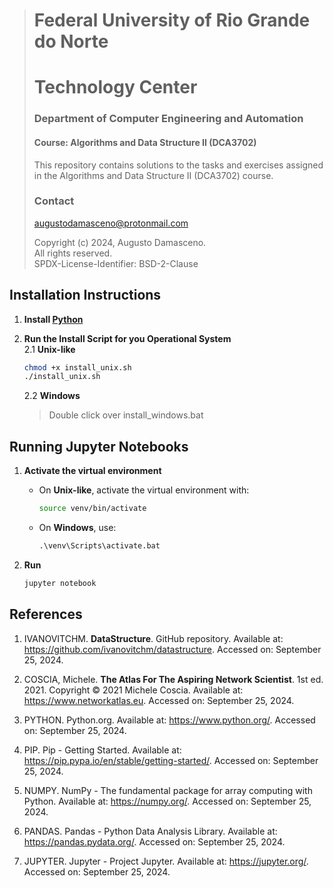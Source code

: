 > # Federal University of Rio Grande do Norte  
> # Technology Center  
> ### Department of Computer Engineering and Automation  
> #### Course: **Algorithms and Data Structure II (DCA3702)**  
>
>This repository contains solutions to the tasks and exercises assigned in the Algorithms and Data Structure II (DCA3702) course.
>
> ### Contact
> [augustodamasceno@protonmail.com](mailto:augustodamasceno@protonmail.com)
>
> Copyright (c) 2024, Augusto Damasceno.  
> All rights reserved.   
> SPDX-License-Identifier: BSD-2-Clause


## Installation Instructions

1. **Install [Python](https://www.python.org/downloads/)**

2. **Run the Install Script for you Operational System**  
    2.1 **Unix-like**  
    ```bash
    chmod +x install_unix.sh
    ./install_unix.sh
    ```
    2.2 **Windows**  
    > Double click over install_windows.bat 

## Running Jupyter Notebooks

1. **Activate the virtual environment**  
   - On **Unix-like**, activate the virtual environment with:
     ```bash
     source venv/bin/activate
     ```
   - On **Windows**, use:
     ```bat
     .\venv\Scripts\activate.bat
     ```

2. **Run**  
    ```bash
    jupyter notebook
    ```


## References

1. IVANOVITCHM. **DataStructure**. GitHub repository. Available at: <https://github.com/ivanovitchm/datastructure>. Accessed on: September 25, 2024.

2. COSCIA, Michele. **The Atlas For The Aspiring Network Scientist**. 1st ed. 2021. Copyright © 2021 Michele Coscia. Available at: <https://www.networkatlas.eu>. Accessed on: September 25, 2024.

3. PYTHON. Python.org. Available at: <https://www.python.org/>. Accessed on: September 25, 2024.

4. PIP. Pip - Getting Started. Available at: <https://pip.pypa.io/en/stable/getting-started/>. Accessed on: September 25, 2024.

5. NUMPY. NumPy - The fundamental package for array computing with Python. Available at: <https://numpy.org/>. Accessed on: September 25, 2024.

6. PANDAS. Pandas - Python Data Analysis Library. Available at: <https://pandas.pydata.org/>. Accessed on: September 25, 2024.

7. JUPYTER. Jupyter - Project Jupyter. Available at: <https://jupyter.org/>. Accessed on: September 25, 2024.
